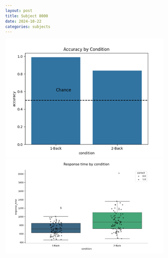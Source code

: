```yaml
---
layout: post
title: Subject 8000
date: 2024-10-22
categories: subjects
---
```


![](data/8000/run-21/8000_ATS_acc.png)
![](data/8000/run-21/8000_ATS_rt.png)
